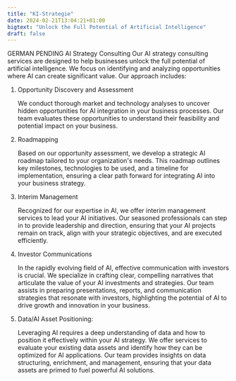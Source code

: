 ```yaml
---
title: "KI-Strategie"
date: 2024-02-21T13:04:21+01:00
bigtext: "Unlock the Full Potential of Artificial Intelligence"
draft: false
---
```

GERMAN PENDING
AI Strategy Consulting
Our AI strategy consulting services are designed to help businesses unlock the full potential of artificial intelligence. We focus on identifying and analyzing opportunities where AI can create significant value. <!--more--> Our approach includes:

1. Opportunity Discovery and Assessment 

    We conduct thorough market and technology analyses to uncover hidden opportunities for AI integration in your business processes. Our team evaluates these opportunities to understand their feasibility and potential impact on your business.

2. Roadmapping 

    Based on our opportunity assessment, we develop a strategic AI roadmap tailored to your organization's needs. This roadmap outlines key milestones, technologies to be used, and a timeline for implementation, ensuring a clear path forward for integrating AI into your business strategy.

3. Interim Management

    Recognized for our expertise in AI, we offer interim management services to lead your AI initiatives. Our seasoned professionals can step in to provide leadership and direction, ensuring that your AI projects remain on track, align with your strategic objectives, and are executed efficiently.

4. Investor Communications

    In the rapidly evolving field of AI, effective communication with investors is crucial. We specialize in crafting clear, compelling narratives that articulate the value of your AI investments and strategies. Our team assists in preparing presentations, reports, and communication strategies that resonate with investors, highlighting the potential of AI to drive growth and innovation in your business.

5. Data/AI Asset Positioning:

    Leveraging AI requires a deep understanding of data and how to position it effectively within your AI strategy. We offer services to evaluate your existing data assets and identify how they can be optimized for AI applications. Our team provides insights on data structuring, enrichment, and management, ensuring that your data assets are primed to fuel powerful AI solutions.